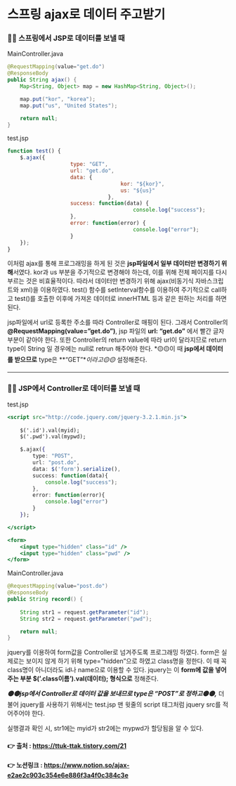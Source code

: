 # 스프링 ajax로 데이터 주고받기

### 👧🏻 스프링에서 JSP로 데이터를 보낼 때

MainController.java

```java
@RequestMapping(value="get.do")
@ResponseBody
public String ajax() {
	Map<String, Object> map = new HashMap<String, Object>();

	map.put("kor", "korea");
	map.put("us", "United States");

	return null;
}
```

test.jsp

```jsx
function test() {
	$.ajax({
					type: "GET",
					url: "get.do",
					data: {
									kor: "${kor}",
									us: "${us}"
								},
					success: function(data) {
										console.log("success");
					},
					error: function(error) {
										console.log("error");
					}
	});
}
```

이처럼 ajax를 통해 프로그래밍을 하게 된 것은 **jsp파일에서 일부 데이터만 변경하기 위해**서였다. kor과 us 부분을 주기적으로 변경해야 하는데, 이를 위해 전체 페이지를 다시 부르는 것은 비효율적이다. 따라서 데이터만 변경하기 위해 ajax(비동기식 자바스크립트와 xml)을 이용하였다. test() 함수를 setInterval함수를 이용하여 주기적으로 call하고 test()를 호출한 이후에 가져온 데이터로 innerHTML 등과 같은 원하는 처리를 하면 된다.

jsp파일에서 url로 등록한 주소를 따라 Controller로 매핑이 된다. 그래서 Controller의 **@RequestMapping(value=”get.do”)**, jsp 파일의 **url: “get.do”** 에서 빨간 글자 부분이 같아야 한다. 또한 Controller의 return value에 따라 url이 달라지므로 return type이  String 일 경우에는 null로 retrun 해주어야 한다. *🟡🟡이 때 **jsp에서 데이터를 받으므로** type은 **“GET”**이라고🟡🟡* 설정해준다. 

---

### 👧🏻 JSP에서 Controller로 데이터를 보낼 때

test.jsp

```jsx
<script src="http://code.jquery.com/jquery-3.2.1.min.js">
	
	$('.id').val(myid);
	$('.pwd').val(mypwd);

	$.ajax({
		type: "POST",
		url: "post.do",
		data: $('form').serialize(),
		success: function(data){
			console.log("success");
		},
		error: function(error){
			console.log("error")
		}
	});

</script>

<form>
	<input type="hidden" class="id" />
	<input type="hidden" class="pwd" />
</form>
```

MainController.java

```java
@RequestMapping(value="post.do")
@ResponseBody
public String record() {
	
	String str1 = request.getParameter("id");
	String str2 = request.getParameter("pwd");

	return null;
}
```

jquery를 이용하여 form값을 Controller로 넘겨주도록 프로그래밍 하였다. form은 실제로는 보이지 않게 하기 위해 type=”hidden”으로 하였고 class명을 정한다. 이 때 꼭 class명이 아니더라도 id나 name으로 이용할 수 있다. jquery는 이 **form에 값을 넣어주는 부분 $(’.class이름’).val(데이터); 형식으로** 정해준다.

***🟡🟡jsp에서 Controller로 데이터 값을 보내므로 type은 “POST”로 정하고🟡🟡,*** 더불어 jquery를 사용하기 위해서는 test.jsp 맨 윗줄의 script 태그처럼 jquery src를 적어주어야 한다.

실행결과 확인 시, str1에는 myid가 str2에는 mypwd가 할당됨을 알 수 있다.

#### 👉 출처 : https://ttuk-ttak.tistory.com/21
#### 👉 노션링크 : https://www.notion.so/ajax-e2ae2c903c354e6e886f3a4f0c384c3e
